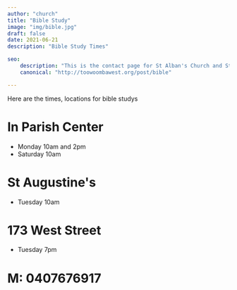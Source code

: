 ```yaml
---
author: "church"
title: "Bible Study"
image: "img/bible.jpg"
draft: false
date: 2021-06-21
description: "Bible Study Times"

seo: 
    description: "This is the contact page for St Alban's Church and St Augustine's Church Toowoomba"
    canonical: "http://toowoombawest.org/post/bible"

---
```


Here are the times, locations for bible studys

# In Parish Center

* Monday 10am and 2pm
* Saturday 10am

# St Augustine's

* Tuesday 10am

# 173 West Street

* Tuesday 7pm

# M: 0407676917